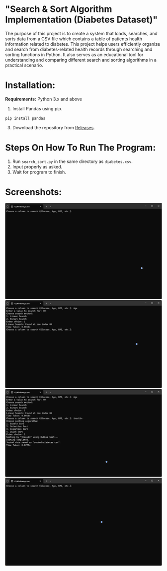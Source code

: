 # "Search & Sort Algorithm Implementation (Diabetes Dataset)"

  The purpose of this project is to create a system that loads, searches, and sorts data from a CSV file which contains a table of patients health information related to diabetes. This project helps users efficiently organize and search from diabetes-related health records through searching and sorting functions in Python. It also serves as an educational tool for understanding and comparing different search and sorting algorithms in a practical scenario.

# Installation:

**Requirements:** Python 3.x and above
1. Install Pandas using pip.
```
pip install pandas
```
3. Download the repository from [Releases](https://github.com/conname/search-sort-diabetes/releases/latest).

# Steps On How To Run The Program:
1. Run `search_sort.py` in the same directory as `diabetes.csv`.
2. Input properly as asked.
3. Wait for program to finish.

# Screenshots:
![Program_Start.png](https://github.com/conname/search-sort-diabetes/blob/main/Program_Start.png)
![Searching_Run.png](https://github.com/conname/search-sort-diabetes/blob/main/Searching_Run.png)
![Sorting_Run.png](https://github.com/conname/search-sort-diabetes/blob/main/Sorting_Run.png)
![Example_Run.gif](https://github.com/conname/search-sort-diabetes/blob/main/Example_Run.gif)
